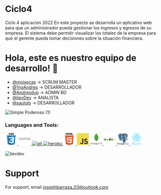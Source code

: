 # Ciclo4
Ciclo 4 aplicación 2022
En este proyecto se desarrolla un aplicativo web para que un administrador pueda gestionar los 
ingresos y egresos de su empresa. El sistema debe permitir visualizar los 
totales de la empresa para que el gerente pueda tomar decisiones sobre la 
situación financiera.


# Hola, este es nuestro equipo de desarrollo! 👋
- [@moisecas](https://www.github.com/moisecas) -> SCRUM MASTER
- [@1ngAndres](https://github.com/1ngAndres) -> DESARROLLADOR
- [@Andresdvp](https://www.github.com/Andresdvp) -> ADMIN BD
- [@lievDev](https://www.github.com/lievDev) -> ANALISTA
- [@saulolo](https://www.github.com/saulolo) -> DESARROLLADOR


![Simple  Poderoso  (1)](https://user-images.githubusercontent.com/111254162/187093347-47a6fc84-68ff-4747-aba5-78d713648779.gif)



<h3 align="left">Languages and Tools:</h3>
<p align="left"> <a href="https://www.w3schools.com/css/" target="_blank" rel="noreferrer"> <img src="https://raw.githubusercontent.com/devicons/devicon/master/icons/css3/css3-original-wordmark.svg" alt="css3" width="40" height="40"/> </a> <a href="https://expressjs.com" target="_blank" rel="noreferrer"> <img src="https://raw.githubusercontent.com/devicons/devicon/master/icons/express/express-original-wordmark.svg" alt="express" width="40" height="40"/> </a> <a href="https://git-scm.com/" target="_blank" rel="noreferrer"> <img src="https://www.vectorlogo.zone/logos/git-scm/git-scm-icon.svg" alt="git" width="40" height="40"/> </a> <a href="https://heroku.com" target="_blank" rel="noreferrer"> <img src="https://www.vectorlogo.zone/logos/heroku/heroku-icon.svg" alt="heroku" width="40" height="40"/> </a> <a href="https://www.w3.org/html/" target="_blank" rel="noreferrer"> <img src="https://raw.githubusercontent.com/devicons/devicon/master/icons/html5/html5-original-wordmark.svg" alt="html5" width="40" height="40"/> </a> <a href="https://developer.mozilla.org/en-US/docs/Web/JavaScript" target="_blank" rel="noreferrer"> <img src="https://raw.githubusercontent.com/devicons/devicon/master/icons/javascript/javascript-original.svg" alt="javascript" width="40" height="40"/> </a> <a href="https://www.mongodb.com/" target="_blank" rel="noreferrer"> <img src="https://raw.githubusercontent.com/devicons/devicon/master/icons/mongodb/mongodb-original-wordmark.svg" alt="mongodb" width="40" height="40"/> </a> <a href="https://nodejs.org" target="_blank" rel="noreferrer"> <img src="https://raw.githubusercontent.com/devicons/devicon/master/icons/nodejs/nodejs-original-wordmark.svg" alt="nodejs" width="40" height="40"/> </a> <a href="https://www.postgresql.org" target="_blank" rel="noreferrer"> <img src="https://raw.githubusercontent.com/devicons/devicon/master/icons/postgresql/postgresql-original-wordmark.svg" alt="postgresql" width="40" height="40"/> </a> <a href="https://reactjs.org/" target="_blank" rel="noreferrer"> <img src="https://raw.githubusercontent.com/devicons/devicon/master/icons/react/react-original-wordmark.svg" alt="react" width="40" height="40"/> </a> </p>

<p><img align="center" src="https://github-readme-stats.vercel.app/api/top-langs?username=lievdev&show_icons=true&locale=en&layout=compact" alt="lievdev" /></p>




# Support

For support, email josephbarraza_03@outlook.com
